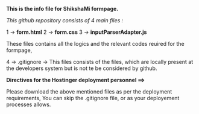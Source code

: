 **This is the info file for ShikshaMi formpage.**

*This github repository consists of 4 main files :*

1 -> **form.html**
2 -> **form.css**
3 -> **inputParserAdapter.js**

These files contains all the logics and the relevant codes reuired for the formpage,

4 -> .gitignore -> This files consists of the files, which are locally present at the developers system but is not te be considered by github.

**Directives for the Hostinger deployment personnel ==>**

Please download the above mentioned files as per the deployment requirements, 
You can skip the .gitignore file, or as your deployement processes allows.